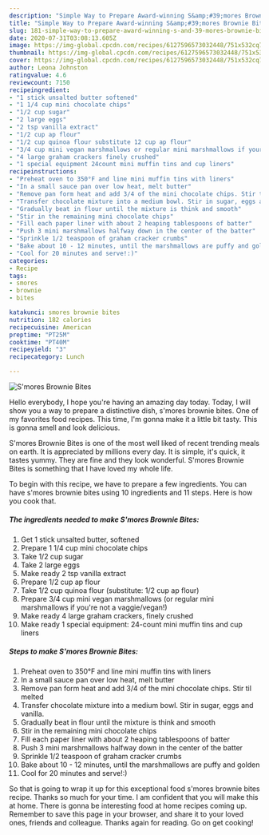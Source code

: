 ```yaml
---
description: "Simple Way to Prepare Award-winning S&amp;#39;mores Brownie Bites"
title: "Simple Way to Prepare Award-winning S&amp;#39;mores Brownie Bites"
slug: 181-simple-way-to-prepare-award-winning-s-and-39-mores-brownie-bites
date: 2020-07-31T03:08:13.605Z
image: https://img-global.cpcdn.com/recipes/6127596573032448/751x532cq70/smores-brownie-bites-recipe-main-photo.jpg
thumbnail: https://img-global.cpcdn.com/recipes/6127596573032448/751x532cq70/smores-brownie-bites-recipe-main-photo.jpg
cover: https://img-global.cpcdn.com/recipes/6127596573032448/751x532cq70/smores-brownie-bites-recipe-main-photo.jpg
author: Leona Johnston
ratingvalue: 4.6
reviewcount: 7150
recipeingredient:
- "1 stick unsalted butter softened"
- "1 1/4 cup mini chocolate chips"
- "1/2 cup sugar"
- "2 large eggs"
- "2 tsp vanilla extract"
- "1/2 cup ap flour"
- "1/2 cup quinoa flour substitute 12 cup ap flour"
- "3/4 cup mini vegan marshmallows or regular mini marshmallows if youre not a vaggievegan"
- "4 large graham crackers finely crushed"
- "1 special equipment 24count mini muffin tins and cup liners"
recipeinstructions:
- "Preheat oven to 350°F and line mini muffin tins with liners"
- "In a small sauce pan over low heat, melt butter"
- "Remove pan form heat and add 3/4 of the mini chocolate chips. Stir til melted"
- "Transfer chocolate mixture into a medium bowl. Stir in sugar, eggs and vanilla."
- "Gradually beat in flour until the mixture is think and smooth"
- "Stir in the remaining mini chocolate chips"
- "Fill each paper liner with about 2 heaping tablespoons of batter"
- "Push 3 mini marshmallows halfway down in the center of the batter"
- "Sprinkle 1/2 teaspoon of graham cracker crumbs"
- "Bake about 10 - 12 minutes, until the marshmallows are puffy and golden"
- "Cool for 20 minutes and serve!:)"
categories:
- Recipe
tags:
- smores
- brownie
- bites

katakunci: smores brownie bites 
nutrition: 182 calories
recipecuisine: American
preptime: "PT25M"
cooktime: "PT40M"
recipeyield: "3"
recipecategory: Lunch

---
```



![S&#39;mores Brownie Bites](https://img-global.cpcdn.com/recipes/6127596573032448/751x532cq70/smores-brownie-bites-recipe-main-photo.jpg)

Hello everybody, I hope you're having an amazing day today. Today, I will show you a way to prepare a distinctive dish, s&#39;mores brownie bites. One of my favorites food recipes. This time, I'm gonna make it a little bit tasty. This is gonna smell and look delicious.



S&#39;mores Brownie Bites is one of the most well liked of recent trending meals on earth. It is appreciated by millions every day. It is simple, it's quick, it tastes yummy. They are fine and they look wonderful. S&#39;mores Brownie Bites is something that I have loved my whole life.


To begin with this recipe, we have to prepare a few ingredients. You can have s&#39;mores brownie bites using 10 ingredients and 11 steps. Here is how you cook that.

<!--inarticleads1-->

##### The ingredients needed to make S&#39;mores Brownie Bites:

1. Get 1 stick unsalted butter, softened
1. Prepare 1 1/4 cup mini chocolate chips
1. Take 1/2 cup sugar
1. Take 2 large eggs
1. Make ready 2 tsp vanilla extract
1. Prepare 1/2 cup ap flour
1. Take 1/2 cup quinoa flour (substitute: 1/2 cup ap flour)
1. Prepare 3/4 cup mini vegan marshmallows (or regular mini marshmallows if you&#39;re not a vaggie/vegan!)
1. Make ready 4 large graham crackers, finely crushed
1. Make ready 1 special equipment: 24-count mini muffin tins and cup liners




<!--inarticleads2-->

##### Steps to make S&#39;mores Brownie Bites:

1. Preheat oven to 350°F and line mini muffin tins with liners
1. In a small sauce pan over low heat, melt butter
1. Remove pan form heat and add 3/4 of the mini chocolate chips. Stir til melted
1. Transfer chocolate mixture into a medium bowl. Stir in sugar, eggs and vanilla.
1. Gradually beat in flour until the mixture is think and smooth
1. Stir in the remaining mini chocolate chips
1. Fill each paper liner with about 2 heaping tablespoons of batter
1. Push 3 mini marshmallows halfway down in the center of the batter
1. Sprinkle 1/2 teaspoon of graham cracker crumbs
1. Bake about 10 - 12 minutes, until the marshmallows are puffy and golden
1. Cool for 20 minutes and serve!:)




So that is going to wrap it up for this exceptional food s&#39;mores brownie bites recipe. Thanks so much for your time. I am confident that you will make this at home. There is gonna be interesting food at home recipes coming up. Remember to save this page in your browser, and share it to your loved ones, friends and colleague. Thanks again for reading. Go on get cooking!
